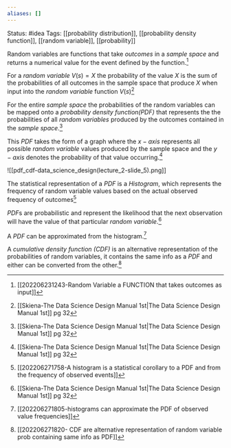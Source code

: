 ```yaml
---
aliases: []
---
```

Status: #idea
Tags: [[probability distribution]], [[probability density function]], [[random variable]], [[probability]]

Random variables are functions that take *outcomes* in a *sample space* and returns a numerical value for the event defined by the function.[^1]

For a *random variable* $V(s) =X$ the probability of the value $X$ is the sum of the probabilities of all outcomes in the sample space that produce $X$ when input into the *random variable* function $V(s)$[^2]

For the entire *sample space* the probabilities of the random variables can be mapped onto a *probability density function(PDF)* that represents the  the probabilities of all *random variables* produced by the outcomes contained in the *sample space*.[^2]

This *PDF* takes the form of a graph where the $x-axis$ represents all possible *random variable* values produced by the sample space and the $y-axis$ denotes the probability of that value occurring.[^2]

![[pdf_cdf-data_science_design(lecture_2-slide_5).png]]

The statistical representation of a $PDF$ is a *Histogram*, which represents the frequency of random variable values based on the actual observed frequency of outcomes[^3] 

*PDF*s are probabilistic and represent the likelihood that the next observation will have the value of that particular *random variable*.[^2]

A *PDF* can be approximated from the histogram.[^4]

A *cumulative density function (CDF)* is an alternative representation of the probabilities of random variables, it contains the same info as a *PDF* and either can be converted from the other.[^5]


[^1]: [[202206231243-Random Variable  a FUNCTION that takes outcomes as input]]
[^2]: [[Skiena-The Data Science  Design Manual 1st|The Data Science Design Manual 1st]] pg 32
[^3]:[[202206271758-A histogram is a statistical corollary to a PDF and from the frequency of observed events]]
[^4]:[[202206271805-histograms can approximate the PDF of observed value frequencies]]
[^5]:[[202206271820- CDF are alternative representation of random variable prob containing same info as PDF]]